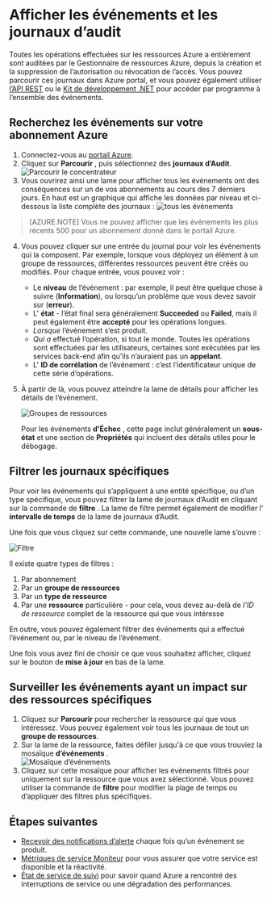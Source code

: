 <properties
    pageTitle="Afficher les événements et les journaux d’audit"
    description="Découvrez comment voir tous les événements qui se produisent dans votre abonnement Azure."
    authors="rboucher"
    manager="carolz"
    editor=""
    services="monitoring-and-diagnostics"
    documentationCenter="monitoring-and-diagnostics"/>

<tags
    ms.service="monitoring-and-diagnostics"
    ms.workload="na"
    ms.tgt_pltfrm="na"
    ms.devlang="na"
    ms.topic="article"
    ms.date="04/28/2015"
    ms.author="robb"/>

# <a name="view-events-and-audit-logs"></a>Afficher les événements et les journaux d’audit

Toutes les opérations effectuées sur les ressources Azure a entièrement sont auditées par le Gestionnaire de ressources Azure, depuis la création et la suppression de l’autorisation ou révocation de l’accès. Vous pouvez parcourir ces journaux dans Azure portal, et vous pouvez également utiliser [l’API REST](https://msdn.microsoft.com/library/azure/dn931927.aspx) ou le [Kit de développement .NET](https://www.nuget.org/packages/Microsoft.Azure.Insights/) pour accéder par programme à l’ensemble des événements.

## <a name="browse-the-events-impacting-your-azure-subscription"></a>Recherchez les événements sur votre abonnement Azure

1. Connectez-vous au [portail Azure](https://portal.azure.com/).
2. Cliquez sur **Parcourir** , puis sélectionnez des **journaux d’Audit**.  
    ![Parcourir le concentrateur](./media/insights-debugging-with-events/Insights_Browse.png)
3. Vous ouvrirez ainsi une lame pour afficher tous les événements ont des conséquences sur un de vos abonnements au cours des 7 derniers jours. En haut est un graphique qui affiche les données par niveau et ci-dessous la liste complète des journaux :  ![tous les événements](./media/insights-debugging-with-events/Insights_AllEvents.png)

>[AZURE.NOTE] Vous ne pouvez afficher que les événements les plus récents 500 pour un abonnement donné dans le portail Azure.

4. Vous pouvez cliquer sur une entrée du journal pour voir les événements qui la composent. Par exemple, lorsque vous déployez un élément à un groupe de ressources, différentes ressources peuvent être créés ou modifiés. Pour chaque entrée, vous pouvez voir :
    * Le **niveau** de l’événement : par exemple, il peut être quelque chose à suivre (**Information**), ou lorsqu’un problème que vous devez savoir sur (**erreur**).
    * L' **état** - l’état final sera généralement **Succeeded** ou **Failed**, mais il peut également être **accepté** pour les opérations longues.
    * *Lorsque* l’événement s’est produit.
    * *Qui a* effectué l’opération, si tout le monde. Toutes les opérations sont effectuées par les utilisateurs, certaines sont exécutées par les services back-end afin qu’ils n’auraient pas un **appelant**.
    * L' **ID de corrélation** de l’événement : c’est l’identificateur unique de cette série d’opérations.

5. À partir de là, vous pouvez atteindre la lame de détails pour afficher les détails de l’événement.

    ![Groupes de ressources](./media/insights-debugging-with-events/Insights_EventDetails.png)

    Pour les événements **d’Échec** , cette page inclut généralement un **sous-état** et une section de **Propriétés** qui incluent des détails utiles pour le débogage.

## <a name="filter-to-specific-logs"></a>Filtrer les journaux spécifiques

Pour voir les événements qui s’appliquent à une entité spécifique, ou d’un type spécifique, vous pouvez filtrer la lame de journaux d’Audit en cliquant sur la commande de **filtre** . La lame de filtre permet également de modifier l' **intervalle de temps** de la lame de journaux d’Audit.

Une fois que vous cliquez sur cette commande, une nouvelle lame s’ouvre :

![Filtre](./media/insights-debugging-with-events/Insights_EventFilter.png)

Il existe quatre types de filtres :

1. Par abonnement
2. Par un **groupe de ressources**
3. Par un **type de ressource**
4. Par une **ressource** particulière - pour cela, vous devez au-delà de *l’ID de ressource* complet de la ressource qui que vous intéresse

En outre, vous pouvez également filtrer des événements qui a effectué l’événement ou, par le niveau de l’événement.

Une fois vous avez fini de choisir ce que vous souhaitez afficher, cliquez sur le bouton de **mise à jour** en bas de la lame.

## <a name="monitor-events-impacting-specific-resources"></a>Surveiller les événements ayant un impact sur des ressources spécifiques

1. Cliquez sur **Parcourir** pour rechercher la ressource qui que vous intéressez. Vous pouvez également voir tous les journaux de tout un **groupe de ressources**.
2. Sur la lame de la ressource, faites défiler jusqu'à ce que vous trouviez la mosaïque **d’événements** .  
    ![Mosaïque d’événements](./media/insights-debugging-with-events/Insights_EventsTile.png)
3. Cliquez sur cette mosaïque pour afficher les événements filtrés pour uniquement sur la ressource que vous avez sélectionné. Vous pouvez utiliser la commande de **filtre** pour modifier la plage de temps ou d’appliquer des filtres plus spécifiques.

## <a name="next-steps"></a>Étapes suivantes

* [Recevoir des notifications d’alerte](insights-receive-alert-notifications.md) chaque fois qu’un événement se produit.
* [Métriques de service Moniteur](insights-how-to-customize-monitoring.md) pour vous assurer que votre service est disponible et la réactivité.
* [État de service de suivi](insights-service-health.md) pour savoir quand Azure a rencontré des interruptions de service ou une dégradation des performances.  
